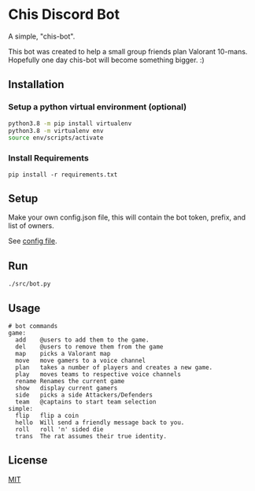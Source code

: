 # Chis Discord Bot

A simple, "chis-bot". 

This bot was created to help a small group friends plan Valorant 10-mans.
Hopefully one day chis-bot will become something bigger. :)


## Installation

### Setup a python virtual environment (optional)

``` bash
python3.8 -m pip install virtualenv
python3.8 -m virtualenv env
source env/scripts/activate
```

### Install Requirements

```
pip install -r requirements.txt
```

## Setup

Make your own config.json file, this will contain the bot token, prefix, and list of owners.

See [config file](config-example.json).


## Run

`./src/bot.py`

## Usage

```
# bot commands
game:
  add    @users to add them to the game.
  del    @users to remove them from the game
  map    picks a Valorant map
  move   move gamers to a voice channel
  plan   takes a number of players and creates a new game.
  play   moves teams to respective voice channels
  rename Renames the current game
  show   display current gamers
  side   picks a side Attackers/Defenders
  team   @captains to start team selection
simple:
  flip   flip a coin
  hello  Will send a friendly message back to you.
  roll   roll 'n' sided die
  trans  The rat assumes their true identity.
```

## License

[MIT](https://choosealicense.com/licenses/mit/)

